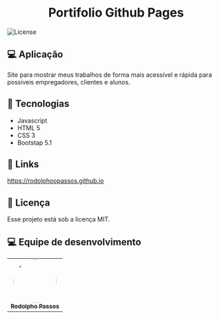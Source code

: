 <h1 align="center">
    <b>Portifolio Github Pages</b>
</h1>
  <img alt="License" src="https://img.shields.io/badge/license-MIT-brightgreen">
</p>

## 💻 Aplicação

Site para mostrar meus trabalhos de forma mais acessível e rápida para possíveis empregadores, clientes e alunos.

## 🚀 Tecnologias

* Javascript
* HTML 5
* CSS 3
* Bootstap 5.1


## 🔗 Links

https://rodolphoopassos.github.io

## 📝 Licença

Esse projeto está sob a licença MIT. 

## 💻 Equipe de desenvolvimento

<table>
  <tr>
    <td align="center"><a href="https://github.com/rodolphoopassos"><img style="border-radius: 50%;" src="https://i.ibb.co/gtcb1Sm/rodolpho-menor.jpg" width="100px;" alt=""/><br /><sub><b>Rodolpho Passos</b></sub></a><br/></td>
  </tr>
</table>
